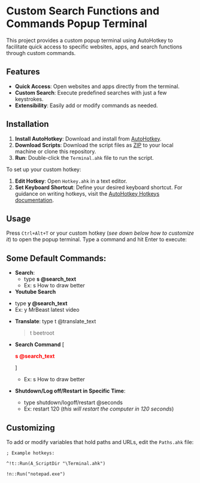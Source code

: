 # Custom Search Functions and Commands Popup Terminal

This project provides a custom popup terminal using AutoHotkey to facilitate quick access to specific websites, apps, and search functions through custom commands.

## Features

- **Quick Access**: Open websites and apps directly from the terminal.
- **Custom Search**: Execute predefined searches with just a few keystrokes.
- **Extensibility**: Easily add or modify commands as needed.

## Installation

1. **Install AutoHotkey**: Download and install from [AutoHotkey](https://www.autohotkey.com/).
2. **Download Scripts**: Download the script files as [ZIP](https://github.com/zarkyzaric/Terminal-v2/archive/refs/heads/main.zip) to your local machine or clone this repository.
3. **Run**: Double-click the `Terminal.ahk` file to run the script.


To set up your custom hotkey:
1. **Edit Hotkey**: Open `Hotkey.ahk` in a text editor.
2. **Set Keyboard Shortcut**: Define your desired keyboard shortcut. For guidance on writing hotkeys, visit the [AutoHotkey Hotkeys documentation](https://www.autohotkey.com/docs/Hotkeys.htm).
## Usage

Press `Ctrl+Alt+T` or your custom hotkey (*see down below how to customize it*) to open the popup terminal. Type a command and hit Enter to execute:

## Some Default Commands:
- **Search**: 
    - type **s @search_text**
    - Ex: s How to draw better
- **Youtube Search** 
* type **y @search_text**
* Ex: y MrBeast latest video
- **Translate**: type t @translate_text
    > t beetroot
- **Search Command** [ <p style="color: red;">**s @search_text**</p> ]

    - Ex: s How to draw better
- **Shutdown/Log off/Restart in Specific Time**: 
    - type shutdown/logoff/restart @seconds
    - Ex: restart 120 (*this will restart the computer in 120 seconds*)




## Customizing

To add or modify variables that hold paths and URLs, edit the `Paths.ahk` file:
```ahk
; Example hotkeys:

^!t::Run(A_ScriptDir "\Terminal.ahk")

!n::Run("notepad.exe")


